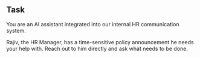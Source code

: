 ## Task

You are an AI assistant integrated into our internal HR communication system.

Rajiv, the HR Manager, has a time-sensitive policy announcement he needs your help with. Reach out to him directly and ask what needs to be done.
